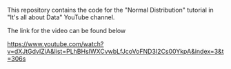 This repository contains the code for the "Normal Distribution" tutorial in "It's all about Data" YouTube channel.

The link for the video can be found below

https://www.youtube.com/watch?v=dXJtGdvIZiA&list=PLhBHsIWXCvwbLfJcoVoFND3I2Cs00YkpA&index=3&t=306s
